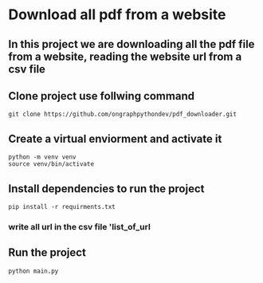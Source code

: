 # Download all pdf from a website
## In this project we are downloading all the pdf file from a website, reading the website url from a csv file

## Clone project use follwing command
```
git clone https://github.com/ongraphpythondev/pdf_downloader.git
```

## Create a virtual enviorment and activate it
```
python -m venv venv
source venv/bin/activate
```

## Install dependencies to run the project
```
pip install -r requirments.txt
```

### write all url in the csv file 'list_of_url

## Run the project
```
python main.py
```
